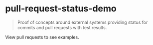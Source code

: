 # pull-request-status-demo

> Proof of concepts around external systems providing status for commits and pull requests with
> test results.

View pull requests to see examples.
